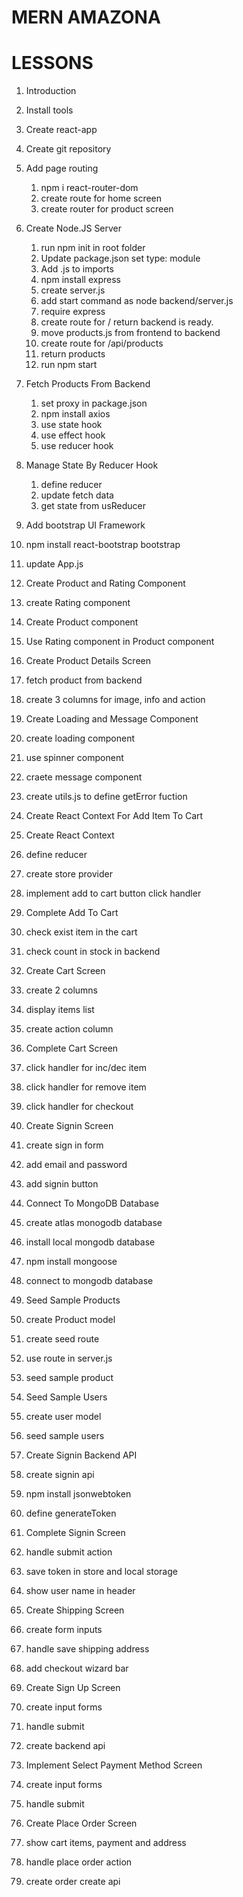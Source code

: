 # MERN AMAZONA

# LESSONS
1. Introduction
2. Install tools
3. Create react-app
4. Create git repository

6. Add page routing
   1. npm i react-router-dom
   2. create route for home screen
   3. create router for product screen

7. Create Node.JS Server
   1. run npm init in root folder
   2. Update package.json set type: module
   3. Add .js to imports
   4. npm install express
   5. create server.js
   6. add start command as node backend/server.js
   7. require express
   8. create route for / return backend is ready.
   9. move products.js from frontend to backend
   10. create route for /api/products
   11. return products
   12. run npm start

8. Fetch Products From Backend
   1. set proxy in package.json
   2. npm install axios
   3. use state hook
   4. use effect hook
   5. use reducer hook

9. Manage State By Reducer Hook
   1. define reducer
   2. update fetch data
   3. get state from usReducer

10. Add bootstrap UI Framework
   1. npm install react-bootstrap bootstrap
   2. update App.js

11. Create Product and Rating Component
   1. create Rating component
   2. Create Product component
   3. Use Rating component in Product component

12. Create Product Details Screen
   1. fetch product from backend
   2. create 3 columns for image, info and action

13. Create Loading and Message Component
   1. create loading component
   2. use spinner component
   3. craete message component
   4. create utils.js to define getError fuction

14. Create React Context For Add Item To Cart
   1. Create React Context
   2. define reducer
   3. create store provider
   4. implement add to cart button click handler

15. Complete Add To Cart
   1. check exist item in the cart
   2. check count in stock in backend

16. Create Cart Screen
   1. create 2 columns
   2. display items list
   3. create action column

17. Complete Cart Screen
   1. click handler for inc/dec item
   2. click handler for remove item
   3. click handler for checkout

18. Create Signin Screen
   1. create sign in form
   2. add email and password
   3. add signin button

19. Connect To MongoDB Database
   1. create atlas monogodb database
   2. install local mongodb database
   3. npm install mongoose
   4. connect to mongodb database

20. Seed Sample Products
   1. create Product model
   2. create seed route
   3. use route in server.js
   4. seed sample product

21. Seed Sample Users
   1. create user model
   2. seed sample users

22. Create Signin Backend API
   1. create signin api
   2. npm install jsonwebtoken
   3. define generateToken

23. Complete Signin Screen
   1. handle submit action
   2. save token in store and local storage
   3. show user name in header

24. Create Shipping Screen
   1. create form inputs
   2. handle save shipping address
   3. add checkout wizard bar

25. Create Sign Up Screen
   1. create input forms
   2. handle submit
   3. create backend api

26. Implement Select Payment Method Screen
   1. create input forms
   2. handle submit

27. Create Place Order Screen
   1. show cart items, payment and address
   2. handle place order action
   3. create order create api
